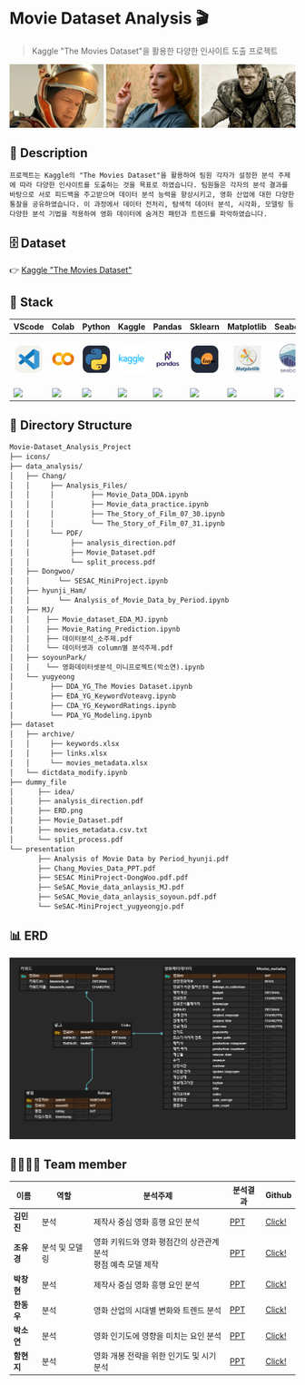 
# Movie Dataset Analysis 🎬

> Kaggle "The Movies Dataset"을 활용한 다양한 인사이트 도출 프로젝트

![The Movies Dataset](./icons/dataset-cover.jpg)

## 📖 Description
```
프로젝트는 Kaggle의 "The Movies Dataset"을 활용하여 팀원 각자가 설정한 분석 주제에 따라 다양한 인사이트를 도출하는 것을 목표로 하였습니다. 팀원들은 각자의 분석 결과를 바탕으로 서로 피드백을 주고받으며 데이터 분석 능력을 향상시키고, 영화 산업에 대한 다양한 통찰을 공유하였습니다. 이 과정에서 데이터 전처리, 탐색적 데이터 분석, 시각화, 모델링 등 다양한 분석 기법을 적용하여 영화 데이터에 숨겨진 패턴과 트렌드를 파악하였습니다.
```

## 🗄️ Dataset
👉 [Kaggle "The Movies Dataset"](https://www.kaggle.com/datasets/rounakbanik/the-movies-dataset?select=keywords.csv)

## 🔧 Stack

|<center>VScode</center>|<center>Colab</center>|<center>Python</center>|<center>Kaggle</center>|<center>Pandas</center>|<center>Sklearn</center>|<center>Matplotlib</center>|<center>Seaborn</center>|
|--|--|--|--|--|--|--|--|
|<p align="center"><img alt="vscode" src="./icons/VSCode-Light.svg" width="48"></p>|<p align="center"><img alt="vscode" src="./icons/Google_Colaboratory_SVG_Logo.svg" width="48"></p>|<p align="center"><img alt="html" src="./icons/Python-Dark.svg" width="48"></p>|<p align="center"><img alt="vscode" src="./icons/kaggle.jpg" width="48"></p>|<p align="center"><img alt="html" src="./icons/Pandas.png" width="48"></p>|<p align="center"><img alt="html" src="./icons/ScikitLearn-Dark.svg" width="48"></p>|<p align="center"><img alt="html" src="./icons/matplotlib.png" width="48"></p>|<p align="center"><img alt="html" src="./icons/Seaborn.jpg" width="48"></p>|
|<img src="https://img.shields.io/badge/visual studio code-007ACC?style=for-the-badge&logo=visualstudiocode&logoColor=white">|<img src="https://img.shields.io/badge/google colab-F9AB00?style=for-the-badge&logo=googlecolab&logoColor=white">|<img src="https://img.shields.io/badge/Python-3776AB?style=for-the-badge&logo=python&logoColor=white">|<img src="https://img.shields.io/badge/Kaggle-035a7d?style=for-the-badge&logo=kaggle&logoColor=white">|<img src="https://img.shields.io/badge/pandas-%23150458.svg?style=for-the-badge&logo=pandas&logoColor=white">|<img src="https://img.shields.io/badge/scikit--learn-%23F7931E.svg?style=for-the-badge&logo=scikit-learn&logoColor=white">|<img src="https://img.shields.io/badge/Matplotlib-%23ffffff.svg?style=for-the-badge&logo=Matplotlib&logoColor=black">|<img src="https://img.shields.io/badge/Seaborn-%237fb3d5.svg?style=for-the-badge&logo=Seaborn&logoColor=black">|

## 📂 Directory Structure

```markdown
Movie-Dataset_Analysis_Project
├── icons/
├── data_analysis/
│   ├── Chang/
│   │     ├── Analysis_Files/
│   │     │         ├── Movie_Data_DDA.ipynb
│   │     │         ├── Movie_data_practice.ipynb
│   │     │         ├── The_Story_of_Film_07_30.ipynb
│   │     │         └── The_Story_of_Film_07_31.ipynb
│   │     └── PDF/
│   │          ├── analysis_direction.pdf
│   │          ├── Movie_Dataset.pdf
│   │          └── split_process.pdf
│   ├── Dongwoo/
│   │       └── SESAC_MiniProject.ipynb
│   ├── hyunji_Ham/
│   │       └── Analysis_of_Movie_Data_by_Period.ipynb
│   ├── MJ/
│   │    ├── Movie_dataset_EDA_MJ.ipynb
│   │    ├── Movie_Rating_Prediction.ipynb
│   │    ├── 데이터분석_소주제.pdf
│   │    └── 데이터셋과 column별 분석주제.pdf
│   ├── soyounPark/
│   │    └── 영화데이터셋분석_미니프로젝트(박소연).ipynb
│   └── yugyeong
│         ├── DDA_YG_The Movies Dataset.ipynb
│         ├── EDA_YG_KeywordVoteavg.ipynb
│         ├── CDA_YG_KeywordRatings.ipynb
│         └── PDA_YG_Modeling.ipynb
├── dataset
│   ├── archive/
│   │     ├── keywords.xlsx
│   │     ├── links.xlsx
│   │     └── movies_metadata.xlsx
│   └── dictdata_modify.ipynb
├── dummy_file
│      ├── idea/
│      ├── analysis_direction.pdf
│      ├── ERD.png
│      ├── Movie_Dataset.pdf
│      ├── movies_metadata.csv.txt
│      └── split_process.pdf
└── presentation
       ├── Analysis of Movie Data by Period_hyunji.pdf
       ├── Chang_Movies_Data_PPT.pdf
       ├── SESAC MiniProject-DongWoo.pdf.pdf
       ├── SeSAC_Movie_data_anlaysis_MJ.pdf
       ├── SeSAC_Movie_data_anlaysis_soyoun.pdf.pdf
       └── SeSAC-MiniProject_yugyeongjo.pdf
```

## 📊 ERD
![ERD](./dummy_file/ERD.png)

## 👨‍👩‍👧‍👦 Team member
|이름|역할|분석주제|분석결과|Github|
|--|--|--|--|--|
|**김민진**|분석|제작사 중심 영화 흥행 요인 분석|[PPT](./presentation/SeSAC_Movie_data_anlaysis_MJ.pdf)|[Click!](https://github.com/mjxxkxx)|
|**조유경**|분석 및 모델링|영화 키워드와 영화 평점간의 상관관계 분석 <br> 평점 예측 모델 제작|[PPT](./presentation/SeSAC-MiniProject_yugyeongjo.pdf)|[Click!](https://github.com/YugyeongJo)|
|**박창현**|분석|제작사 중심 영화 흥행 요인 분석|[PPT](./presentation/Chang_Movies_Data_PPT.pdf)|[Click!](https://github.com/Chang-Hyeon-Park)|
|**한동우**|분석|영화 산업의 시대별 변화와 트렌드 분석|[PPT](./presentation/SESAC%20MiniProject-DongWoo.pdf.pdf)|[Click!](https://github.com/DongwooHan-GitHub)|
|**박소연**|분석|영화 인기도에 영향을 미치는 요인 분석|[PPT](./presentation/SeSAC_Movie_data_anlaysis_soyoun.pdf.pdf)|[Click!](https://github.com/amnyday)|
|**함현지**|분석|영화 개봉 전략을 위한 인기도 및 시기 분석|[PPT](./presentation/Analysis%20of%20Movie%20Data%20by%20Period_hyunji.pdf)|[Click!](https://github.com/rmfpafls)|
